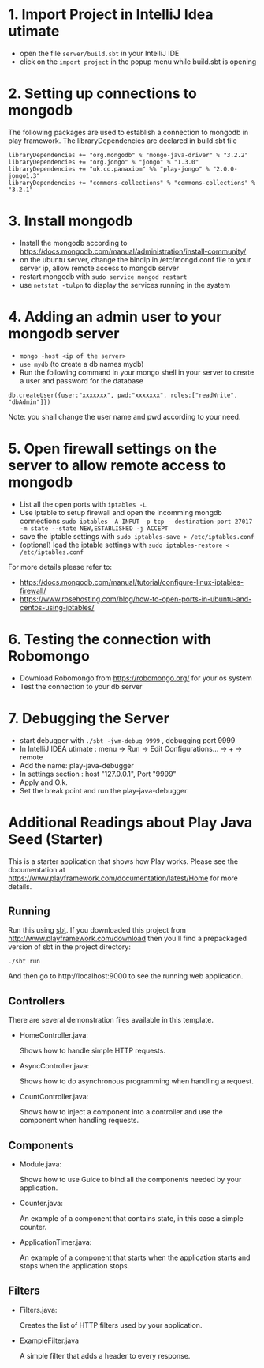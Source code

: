 # 1. Import Project in IntelliJ Idea utimate
* open the file `server/build.sbt` in your IntelliJ IDE
* click on the `import project` in the popup menu while build.sbt is opening 

# 2. Setting up connections to mongodb
The following packages are used to establish a connection to mongodb in play framework. The libraryDependencies are declared in build.sbt file
```
libraryDependencies += "org.mongodb" % "mongo-java-driver" % "3.2.2"
libraryDependencies += "org.jongo" % "jongo" % "1.3.0"
libraryDependencies += "uk.co.panaxiom" %% "play-jongo" % "2.0.0-jongo1.3"
libraryDependencies += "commons-collections" % "commons-collections" % "3.2.1"
``` 

# 3. Install mongodb
* Install the mongodb according to https://docs.mongodb.com/manual/administration/install-community/
* on the ubuntu server, change the bindIp in /etc/mongd.conf file to your server ip, allow remote access to mongdb server
* restart mongodb with `sudo service mongod restart`
* use `netstat -tulpn` to display the services running in the system


# 4. Adding an admin user to your mongodb server
* `mongo -host <ip of the server>`
* `use mydb` (to create a db names mydb)
* Run the following command in your mongo shell in your server to create a user and password for the database
```
db.createUser({user:"xxxxxxx", pwd:"xxxxxxx", roles:["readWrite", "dbAdmin"]})
```
Note: you shall change the user name and pwd according to your need.

# 5. Open firewall settings on the server to allow remote access to mongodb
* List all the open ports with `iptables -L`
* Use iptable to setup firewall and open the incomming mongdb connections `sudo iptables -A INPUT -p tcp --destination-port 27017 -m state --state NEW,ESTABLISHED -j ACCEPT`
* save the iptable settings with `sudo iptables-save > /etc/iptables.conf`
* (optional) load the iptable settings with `sudo iptables-restore < /etc/iptables.conf`

For more details please refer to:
* https://docs.mongodb.com/manual/tutorial/configure-linux-iptables-firewall/
* https://www.rosehosting.com/blog/how-to-open-ports-in-ubuntu-and-centos-using-iptables/

# 6. Testing the connection with Robomongo
* Download Robomongo from https://robomongo.org/ for your os system
* Test the connection to your db server

# 7. Debugging the Server
* start debugger with `./sbt -jvm-debug 9999` , debugging port 9999
* In IntelliJ IDEA utimate : menu -> Run -> Edit Configurations... -> + -> remote 
* Add the name: play-java-debugger
* In settings section : host "127.0.0.1", Port "9999"
* Apply and O.k.
* Set the break point and run the play-java-debugger

# Additional Readings about Play Java Seed (Starter)

This is a starter application that shows how Play works.  Please see the documentation at https://www.playframework.com/documentation/latest/Home for more details.

## Running

Run this using [sbt](http://www.scala-sbt.org/).  If you downloaded this project from http://www.playframework.com/download then you'll find a prepackaged version of sbt in the project directory:

```
./sbt run
```

And then go to http://localhost:9000 to see the running web application.

## Controllers

There are several demonstration files available in this template.

- HomeController.java:

  Shows how to handle simple HTTP requests.

- AsyncController.java:

  Shows how to do asynchronous programming when handling a request.

- CountController.java:

  Shows how to inject a component into a controller and use the component when
  handling requests.

## Components

- Module.java:

  Shows how to use Guice to bind all the components needed by your application.

- Counter.java:

  An example of a component that contains state, in this case a simple counter.

- ApplicationTimer.java:

  An example of a component that starts when the application starts and stops
  when the application stops.

## Filters

- Filters.java:

  Creates the list of HTTP filters used by your application.

- ExampleFilter.java

  A simple filter that adds a header to every response.
